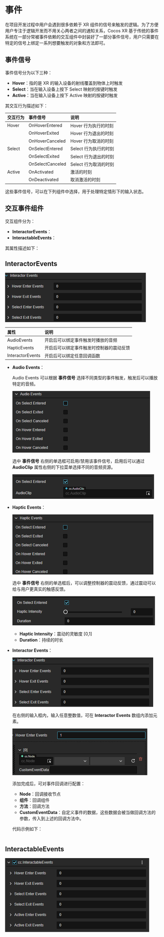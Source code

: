 # 事件

在项目开发过程中用户会遇到很多依赖于 XR 组件的信号来触发的逻辑。为了方便用户专注于逻辑开发而不用关心两者之间的通知关系，Cocos XR 基于传统的事件系统在一部分常被事件依赖的交互组件中封装好了一部分事件信号，用户只需要在特定的信号上绑定一系列想要触发的对象和方法即可。

## 事件信号

事件信号分为以下三种：

- **Hover**：指的是 XR 的输入设备的射线覆盖到物体上时触发
- **Select**：当在输入设备上按下 Select 映射的按键时触发
- **Active**：当在输入设备上按下 Active 映射的按键时触发

其交互行为描述如下：

| 交互行为 | 事件信号         | 说明                  |
| :------- | :--------------- | :-------------------- |
| Hover    | OnHoverEntered   | Hover 行为执行的时刻   |
|          | OnHoverExited    | Hover 行为退出的时刻   |
|          | OnHoverCanceled  | Hover 行为取消的时刻   |
| Select   | OnSelectEntered  | Select 行为执行的时刻  |
|          | OnSelectExited   | Select 行为退出的时刻 |
|          | OnSelectCanceled | Select 行为取消的时刻 |
| Active   | OnActivated      | 激活的时刻            |
|          | OnDeactivated    | 取消激活的时刻        |

这些事件信号，可以在下列组件中选择，用于处理特定情形下的输入状态。

## 交互事件组件

交互组件分为：

- **InteractorEvents**：
- **InteractableEvents**：

其属性描述如下：

## InteractorEvents

![interactor-event](events/interactor-event.png)

| 属性 | 说明 |
| :--- | :--- |
| AudioEvents      | 开启后可以绑定事件触发时播放的音频 |
| HapticEvents     | 开启后可以绑定事件触发时控制器的震动反馈  |
| InteractorEvents | 开启后可以绑定任意回调函数|

- **Audio Events**：

    Audio Events 可以根据 **事件信号** 选择不同类型的事件触发，触发后可以播放特定的音频。

     ![audio-event](events/audio-event.png)

    选中 **事件信号** 右侧的单选框可启用/禁用该事件信号，启用后可以通过 **AudioClip** 属性右侧的下拉菜单选择不同的音频资源。

     ![audio-event-enabled](events/audio-event-enabled.png)

- **Haptic Events**：

    ![haptic-event](events/haptic-event.png)

    选中 **事件信号** 右侧的单选框后，可以调整控制器的震动反馈，通过震动可以给与用户更真实的触感反馈。

    ![haptic-event-enable](events/haptic-event-enable.png)

    - **Haptic Intensity**：震动的灵敏度 [0,1]
    - **Duration**：持续的时长

- **Interactor Events**：

    ![interactor-event](events/interactor-event.png)

    在右侧的输入框内，输入任意整数值，可在 **Interactor Events** 数组内添加元素。

    ![interactor-event-enable](events/interactor-event-enable.png)

    添加完成后，可对事件回调进行配置：

    - **Node**：回调接收节点
    - **组件**：回调组件
    - **方法**：回调方法
    - **CustomEventData**：自定义事件的数据，这些数据会被当做回调方法的参数，传入到上述的回调方法中。

    代码示例如下：

    ```ts

    ```

## InteractableEvents

![interactable-event](events/interactable-event.png)

<!-- | 组件名称              | 事件组           | 事件触发功能                                                         |
| :-------------------- | :--------------- | :------------------------------------------------------------------- |
| cc.InteractorEvents   | AudioEvents      | 开启后可以绑定事件触发时播放的音频![](events/audio-event.png)        |
|                       | HapticEvents     | 开启后可以绑定事件触发时控制器的震动反馈![](events/haptic-event.png) |
|                       | InteractorEvents | 开启后可以绑定任意回调函数![](events/interactor-event.png)           |
| cc.InteractableEvents |                  | 开启后可以绑定任意回调函数![](events/interactable-event.png)         | -->
